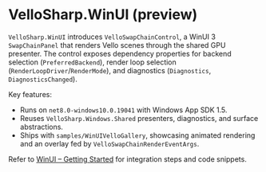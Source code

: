 # VelloSharp.WinUI (preview)

`VelloSharp.WinUI` introduces `VelloSwapChainControl`, a WinUI 3 `SwapChainPanel` that renders Vello scenes through the shared GPU presenter. The control exposes dependency properties for backend selection (`PreferredBackend`), render loop selection (`RenderLoopDriver`/`RenderMode`), and diagnostics (`Diagnostics`, `DiagnosticsChanged`).

Key features:

- Runs on `net8.0-windows10.0.19041` with Windows App SDK 1.5.
- Reuses `VelloSharp.Windows.Shared` presenters, diagnostics, and surface abstractions.
- Ships with `samples/WinUIVelloGallery`, showcasing animated rendering and an overlay fed by `VelloSwapChainRenderEventArgs`.

Refer to [WinUI – Getting Started](../../guides/winui-vello-getting-started.md) for integration steps and code snippets.
